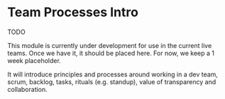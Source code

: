 # Team Processes Intro

TODO

This module is currently under development for use in the current live teams. Once we have it, it should be placed here. For now, we keep a 1 week placeholder.

It will introduce principles and processes around working in a dev team, scrum, backlog, tasks, rituals (e.g. standup), value of transparency and collaboration.
